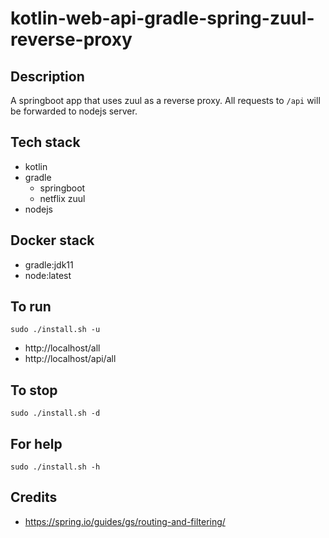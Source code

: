 # kotlin-web-api-gradle-spring-zuul-reverse-proxy

## Description
A springboot app that uses zuul
as a reverse proxy. All requests
to `/api` will be forwarded to nodejs
server.

## Tech stack
- kotlin
- gradle
  - springboot
  - netflix zuul
- nodejs

## Docker stack
- gradle:jdk11
- node:latest

## To run
`sudo ./install.sh -u`
- http://localhost/all
- http://localhost/api/all

## To stop
`sudo ./install.sh -d`

## For help
`sudo ./install.sh -h`

## Credits
- https://spring.io/guides/gs/routing-and-filtering/
